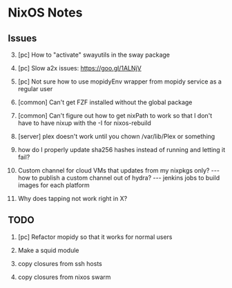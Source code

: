 # NixOS Notes

## Issues

  3. [pc] How to "activate" swayutils in the sway package

  4. [pc] Slow a2x issues: https://goo.gl/1ALNjV

  5. [pc] Not sure how to use mopidyEnv wrapper from mopidy service as a regular user

  6. [common] Can't get FZF installed without the global package

  7. [common] Can't figure out how to get nixPath to work so that I don't have to have nixup with the -I for nixos-rebuild

  8. [server] plex doesn't work until you chown /var/lib/Plex or something

  9. how do I properly update sha256 hashes instead of running and letting it fail?

  10. Custom channel for cloud VMs that updates from my nixpkgs only?
   --- how to publish a custom channel out of hydra?
   --- jenkins jobs to build images for each platform

  11. Why does tapping not work right in X?


## TODO

  1. [pc] Refactor mopidy so that it works for normal users

  2. Make a squid module

  3. copy closures from ssh hosts

  4. copy closures from nixos swarm
